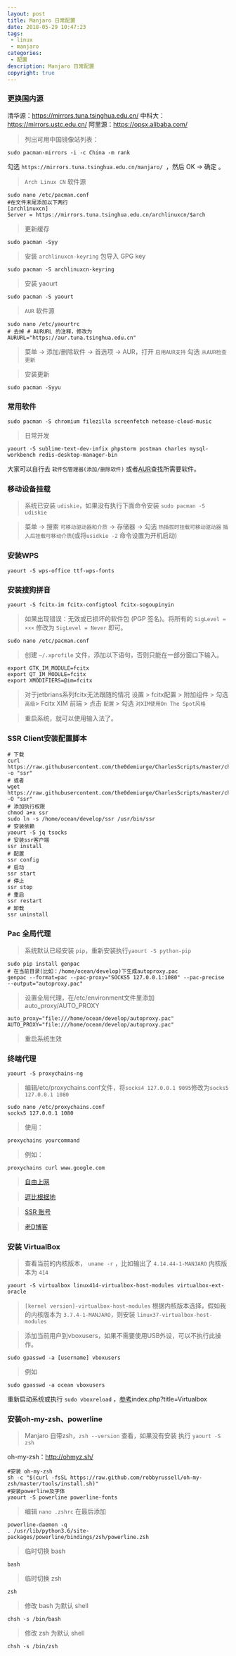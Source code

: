 ```yaml
---
layout: post
title: Manjaro 日常配置
date: 2018-05-29 10:47:23
tags:
 - linux
 - manjaro
categories:
 - 配置
description: Manjaro 日常配置
copyright: true
---
```


### 更换国内源

清华源：https://mirrors.tuna.tsinghua.edu.cn/
中科大：https://mirrors.ustc.edu.cn/
阿里源：https://opsx.alibaba.com/

> 列出可用中国镜像站列表：

	sudo pacman-mirrors -i -c China -m rank

勾选 `https://mirrors.tuna.tsinghua.edu.cn/manjaro/ `，然后 OK -> 确定 。

> `Arch Linux CN` 软件源

```
sudo nano /etc/pacman.conf
#在文件末尾添加以下两行
[archlinuxcn]
Server = https://mirrors.tuna.tsinghua.edu.cn/archlinuxcn/$arch
```

> 更新缓存

	sudo pacman -Syy

> 安装 `archlinuxcn-keyring` 包导入 GPG key

	sudo pacman -S archlinuxcn-keyring

> 安装 yaourt

	sudo pacman -S yaourt

> `AUR` 软件源

```
sudo nano /etc/yaourtrc
# 去掉 # AURURL 的注释，修改为
AURURL="https://aur.tuna.tsinghua.edu.cn"
```

> 菜单 -> 添加/删除软件 -> 首选项 -> AUR，打开 `启用AUR支持`  勾选 `从AUR检查更新`

> 安装更新

	sudo pacman -Syyu

### 常用软件

	sudo pacman -S chromium filezilla screenfetch netease-cloud-music

> 日常开发

	yaourt -S sublime-text-dev-imfix phpstorm postman charles mysql-workbench redis-desktop-manager-bin

大家可以自行去 `软件包管理器(添加/删除软件)` 或者[AUR](https://aur.archlinux.org/)查找所需要软件。

### 移动设备挂载

> 系统已安装 `udiskie`，如果没有执行下面命令安装 `sudo pacman -S udiskie`

> 菜单 -> 搜索 `可移动驱动器和介质` -> 存储器 -> 勾选 `热插拔时挂载可移动驱动器` `插入后挂载可移动介质`(或将`usidkie -2` 命令设置为开机启动)

### 安装WPS

	yaourt -S wps-office ttf-wps-fonts

### 安装搜狗拼音

	yaourt -S fcitx-im fcitx-configtool fcitx-sogoupinyin

> 如果出现错误：无效或已损坏的软件包 (PGP 签名)。将所有的 `SigLevel = ×××` 修改为 `SigLevel = Never` 即可。

	sudo nano /etc/pacman.conf

> 创建 `~/.xprofile` 文件，添加以下语句，否则只能在一部分窗口下输入。

```
export GTK_IM_MODULE=fcitx
export QT_IM_MODULE=fcitx
export XMODIFIERS=@im=fcitx
```

> 对于jetbrians系列fcitx无法跟随的情况 设置 > fcitx配置 > 附加组件 > 勾选 `高级`> Fcitx XIM 前端 > 点击 `配置` > 勾选 `对XIM使用On The Spot风格`

> 重启系统，就可以使用输入法了。

### SSR Client安装配置脚本

```
# 下载
curl https://raw.githubusercontent.com/the0demiurge/CharlesScripts/master/charles/bin/ssr -o "ssr"
# 或者
wget https://raw.githubusercontent.com/the0demiurge/CharlesScripts/master/charles/bin/ssr -O "ssr"
# 添加执行权限
chmod a+x ssr
sudo ln -s /home/ocean/develop/ssr /usr/bin/ssr
# 安装依赖
yaourt -S jq tsocks
# 安装ssr客户端
ssr install
# 配置
ssr config
# 启动
ssr start
# 停止
ssr stop
# 重启
ssr restart
# 卸载
ssr uninstall
```

### Pac 全局代理

> 系统默认已经安装 `pip`，重新安装执行`yaourt -S python-pip`

```
sudo pip install genpac
# 在当前目录(比如：/home/ocean/develop)下生成autoproxy.pac
genpac --format=pac --pac-proxy="SOCKS5 127.0.0.1:1080" --pac-precise --output="autoproxy.pac"
```

> 设置全局代理，在/etc/environment文件里添加auto_proxy/AUTO_PROXY

```
auto_proxy="file:///home/ocean/develop/autoproxy.pac"
AUTO_PROXY="file:///home/ocean/develop/autoproxy.pac"
```

> 重启系统生效

### 终端代理

	yaourt -S proxychains-ng

> 编辑/etc/proxychains.conf文件，将`socks4 127.0.0.1 9095`修改为`socks5 127.0.0.1 1080`

```
sudo nano /etc/proxychains.conf
socks5 127.0.0.1 1080
```

> 使用：

	proxychains yourcommand

> 例如：

	proxychains curl www.google.com

> [自由上网](https://github.com/Alvin9999/new-pac/wiki/ss%E5%85%8D%E8%B4%B9%E8%B4%A6%E5%8F%B7)

> [逗比根据地](https://doub.io/sszhfx/)

> [SSR 账号](http://ss.pythonic.life/)

> [老D博客](https://laod.cn/)

### 安装 VirtualBox

> 查看当前的内核版本， `uname -r` ，比如输出了 `4.14.44-1-MANJARO` 内核版本为 `414`

```
yaourt -S virtualbox linux414-virtualbox-host-modules virtualbox-ext-oracle
```

> `[kernel version]-virtualbox-host-modules`  根据内核版本选择，假如我的内核版本为 `3.7.4-1-MANJARO`，则安装 `linux37-virtualbox-host-modules`

> 添加当前用户到vboxusers，如果不需要使用USB外设，可以不执行此操作。

	sudo gpasswd -a [username] vboxusers

> 例如

	sudo gpasswd -a ocean vboxusers

重新启动系统或执行 `sudo vboxreload` ，[参考](https://wiki.manjaro.org/)index.php?title=Virtualbox

### 安装oh-my-zsh、powerline

> Manjaro 自带zsh，`zsh --version` 查看，如果没有安装 执行 `yaourt -S zsh`

oh-my-zsh：http://ohmyz.sh/

```
#安装 oh-my-zsh
sh -c "$(curl -fsSL https://raw.github.com/robbyrussell/oh-my-zsh/master/tools/install.sh)"
#安装powerline及字体
yaourt -S powerline powerline-fonts
```

> 编辑 `nano .zshrc` 在最后添加

```
powerline-daemon -q
. /usr/lib/python3.6/site-packages/powerline/bindings/zsh/powerline.zsh
```
> 临时切换 bash

	bash

> 临时切换 zsh

	zsh

> 修改 bash 为默认 shell

	chsh -s /bin/bash

> 修改 zsh 为默认 shell

	chsh -s /bin/zsh
